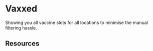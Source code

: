 # Vaxxed

Showing you all vaccine slots for all locations to minimise the manual filtering hassle.

## Resources

